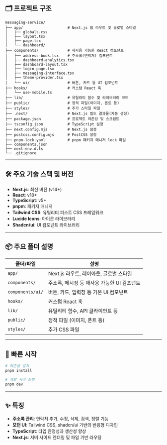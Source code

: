 ## 🗂️ 프로젝트 구조

```
messaging-service/
├── app/                    # Next.js 앱 라우트 및 글로벌 스타일
│   ├── globals.css
│   ├── layout.tsx
│   ├── page.tsx
│   └── dashboard/
├── components/             # 재사용 가능한 React 컴포넌트
│   ├── address-book.tsx    # 주소록(연락처) 컴포넌트
│   ├── dashboard-analytics.tsx
│   ├── dashboard-layout.tsx
│   ├── login-page.tsx
│   ├── messaging-interface.tsx
│   ├── theme-provider.tsx
│   └── ui/                 # 버튼, 카드 등 UI 컴포넌트
├── hooks/                  # 커스텀 React 훅
│   └── use-mobile.ts
├── lib/                    # 유틸리티 함수 및 라이브러리 코드
├── public/                 # 정적 파일(이미지, 폰트 등)
├── styles/                 # 추가 스타일 파일
├── .next/                  # Next.js 빌드 결과물(자동 생성)
├── package.json            # 프로젝트 의존성 및 스크립트
├── tsconfig.json           # TypeScript 설정
├── next.config.mjs         # Next.js 설정
├── postcss.config.mjs      # PostCSS 설정
├── pnpm-lock.yaml          # pnpm 패키지 매니저 lock 파일
├── components.json
├── next-env.d.ts
└── .gitignore
```

---

## 🛠️ 주요 기술 스택 및 버전

- **Next.js**: 최신 버전 (v14+)
- **React**: v18+
- **TypeScript**: v5+
- **pnpm**: 패키지 매니저
- **Tailwind CSS**: 유틸리티 퍼스트 CSS 프레임워크
- **Lucide Icons**: 아이콘 라이브러리
- **Shadcn/ui**: UI 컴포넌트 라이브러리

---

## 📦 주요 폴더 설명

| 폴더/파일         | 설명                                                         |
|-------------------|-------------------------------------------------------------|
| `app/`            | Next.js 라우트, 레이아웃, 글로벌 스타일                      |
| `components/`     | 주소록, 메시징 등 재사용 가능한 UI 컴포넌트                   |
| `components/ui/`  | 버튼, 카드, 입력창 등 기본 UI 컴포넌트                       |
| `hooks/`          | 커스텀 React 훅                                             |
| `lib/`            | 유틸리티 함수, API 클라이언트 등                             |
| `public/`         | 정적 파일 (이미지, 폰트 등)                                  |
| `styles/`         | 추가 CSS 파일                                               |

---

## 🚀 빠른 시작

```bash
# 의존성 설치
pnpm install

# 개발 서버 실행
pnpm dev
```

---

## ✨ 특징

- **주소록 관리**: 연락처 추가, 수정, 삭제, 검색, 정렬 기능
- **모던 UI**: Tailwind CSS, shadcn/ui 기반의 반응형 디자인
- **TypeScript**: 타입 안정성과 생산성 향상
- **Next.js**: 서버 사이드 렌더링 및 파일 기반 라우팅

